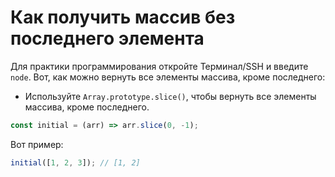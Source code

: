 # Как получить массив без последнего элемента

Для практики программирования откройте Терминал/SSH и введите `node`. Вот, как можно вернуть все элементы массива, кроме последнего:

- Используйте `Array.prototype.slice()`, чтобы вернуть все элементы массива, кроме последнего.

```js
const initial = (arr) => arr.slice(0, -1);
```

Вот пример:

```js
initial([1, 2, 3]); // [1, 2]
```
